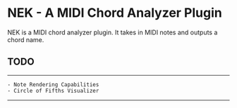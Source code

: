 # NEK - A MIDI Chord Analyzer Plugin
NEK is a MIDI chord analyzer plugin. It takes in MIDI notes and outputs a chord name. 

## TODO
---
```
- Note Rendering Capabilities
- Circle of Fifths Visualizer
```
---

